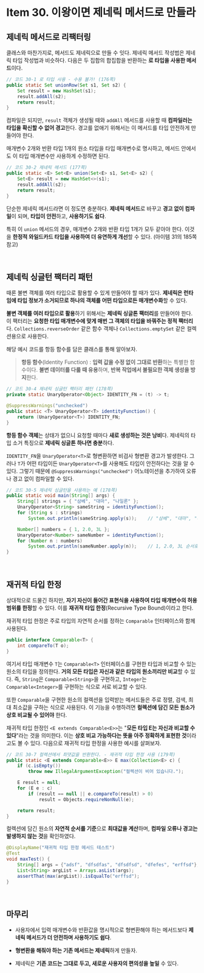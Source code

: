 # Item 30. 이왕이면 제네릭 메서드로 만들라

## 제네릭 메서드로 리팩터링

클래스와 마찬가지로, 메서드도 제네릭으로 만들 수 잇다. 제네릭 메서드 작성법은 제네릭 타입 작성법과 비슷하다. 다음은 두 집합의 합집합을 반환하는 **로 타입을 사용한 메서드**이다.

``` java
// 코드 30-1 로 타입 사용 - 수용 불가! (176쪽)
public static Set unionRow(Set s1, Set s2) {
    Set result = new HashSet(s1);
    result.addAll(s2);
    return result;
}
```

컴파일은 되지만, `result` 객체가 생성될 때와 `addAll` 메서드를 사용할 때 **컴파일러는 타입을 확신할 수 없어 경고**한다. 경고를 없애기 위해서는 이 메서드를 타입 안전하게 만들어야 한다.

매개변수 2개와 반환 타입 1개의 원소 타입을 타입 매개변수로 명시하고, 메서드 안에서도 이 타입 매개변수만 사용하게 수정하면 된다.

``` java
// 코드 30-2 제네릭 메서드 (177쪽)
public static <E> Set<E> union(Set<E> s1, Set<E> s2) {
    Set<E> result = new HashSet<>(s1);
    result.addAll(s2);
    return result;
}
```

단순한 제네릭 메서드라면 이 정도면 충분하다. **제네릭 메서드**로 바꾸고 **경고 없이 컴파일**이 되며, **타입이 안전**하고, **사용하기도 쉽다**.

특히 이 `union` 메서드의 경우, 매개변수 2개와 반환 타입 1개가 모두 같아야 한다. 이것을 **한정적 와일드카드 타입을 사용하여 더 유연하게 개선**할 수 있다. (아이템 31의 185쪽 참고)

<br>

## 제네릭 싱글턴 팩터리 패턴

때론 불변 객체를 여러 타입으로 활용할 수 있게 만들어야 할 때가 있다. **제네릭은 런타임에 타입 정보가 소거되므로 하나의 객체를 어떤 타입으로든 매개변수화**할 수 있다. 

**불변 객체를 여러 타입으로 활용**하기 위해서는 **제네릭 싱글톤 팩터리**를 만들어야 한다. 이 팩터리는 **요청한 타입 매개변수에 맞게 매번 그 객체의 타입을 바꿔주는 정적 팩터리**다. `Collections.reverseOrder` 같은 함수 객체나 `Collections.emptySet` 같은 컬렉션용으로 사용한다.

해당 예시 코드를 항등 함수를 담은 클래스를 통해 알아보자.
> **항등 함수**(Identity Function) : **입력 값을 수정 없이 그대로 반환**하는 특별한 함수이다. **불변 데이터를 다룰 때 유용**하며, **반복 작업에서 불필요한 객체 생성을 방지**한다.

``` java
// 코드 30-4 제네릭 싱글턴 팩터리 패턴 (178쪽)
private static UnaryOperator<Object> IDENTITY_FN = (t) -> t;

@SuppressWarnings("unchecked")
public static <T> UnaryOperator<T> identityFunction() {
    return (UnaryOperator<T>) IDENTITY_FN;
}
```

**항등 함수 객체**는 상태가 없으니 요청할 때마다 **새로 생성하는 것은 낭비**다. 제네릭의 타입 소거 특징으로 **제네릭 싱글톤 하나면 충분**하다.

`IDENTITY_FN`을 `UnaryOperator<T>`로 형변환하면 비검사 형변환 경고가 발생한다. 그러나 `T`가 어떤 타입이든 `UnaryOperator<T>`를 사용해도 타입이 안전하다는 것을 알 수 있다. 그렇기 때문에 `@SuppressWarnings("unchecked")` 어노테이션을 추가하여 오류나 경고 없이 컴파일할 수 있다.

``` java
// 코드 30-5 제네릭 싱글턴을 사용하는 예 (178쪽)
public static void main(String[] args) {
    String[] strings = { "삼베", "대마", "나일론" };
    UnaryOperator<String> sameString = identityFunction();
    for (String s : strings)
        System.out.println(sameString.apply(s));    // "삼베", "대마", "나일론" 순서로 출력됨

    Number[] numbers = { 1, 2.0, 3L };
    UnaryOperator<Number> sameNumber = identityFunction();
    for (Number n : numbers)
        System.out.println(sameNumber.apply(n));    // 1, 2.0, 3L 순서로 출력됨
}
```

<br>

## 재귀적 타입 한정

상대적으로 드물긴 하지만, **자기 자신이 들어간 표현식을 사용하여 타입 매개변수의 허용 범위를 한정**할 수 있다. 이를 **재귀적 타입 한정**(Recursive Type Bound)이라고 한다.

재귀적 타입 한정은 주로 타입의 자연적 순서를 정하는 `Comparable` 인터페이스와 함께 사용된다.

``` java
public interface Comparable<T> {
    int compareTo(T o);
}
```

여기서 타입 매개변수 `T`는 `Comparable<T>` 인터페이스를 구현한 타입과 비교할 수 있는 원소의 타입을 정의한다. **거의 모든 타입은 자신과 같은 타입의 원소끼리만 비교**할 수 있다. 즉, `String`은 `Comparable<String>`을 구현하고, `Integer`는 `Comparable<Integer>`를 구현하는 식으로 서로 비교할 수 있다.

또한 `Comparable`을 구현한 원소의 컬렉션을 입력받는 메서드들은 주로 정렬, 검색, 최대 최소값을 구하는 식으로 사용된다. 이 기능을 수행하려면 **컬렉션에 담긴 모든 원소가 상호 비교될 수 있어야** 한다.

재귀적 타입 한정인 `<E extends Comparable<E>>`는 "**모든 타입 E는 자신과 비교할 수 있다**"라는 것을 의미한다. 이는 **상호 비교 가능하다는 뜻을 아주 정확하게 표현한 것**이라고도 볼 수 있다. 다음으로 재귀적 타입 한정을 사용한 예시를 살펴보자.

``` java
// 코드 30-7 컬렉션에서 최댓값을 반환한다. - 재귀적 타입 한정 사용 (179쪽)
public static <E extends Comparable<E>> E max(Collection<E> c) {
    if (c.isEmpty())
        throw new IllegalArgumentException("컬렉션이 비어 있습니다.");

    E result = null;
    for (E e : c)
        if (result == null || e.compareTo(result) > 0)
            result = Objects.requireNonNull(e);

    return result;
}
```

컬렉션에 담긴 원소의 **자연적 순서를 기준**으로 **최대값을 계산**하며, **컴파일 오류나 경고는 발생하지 않는 것**을 확인하였다.

``` java
@DisplayName("재귀적 타입 한정 메서드 테스트")
@Test
void maxTest() {
    String[] args = {"adsf", "dfsdfas", "dfsdfsd", "dfefes", "erffsd"};
    List<String> argList = Arrays.asList(args);
    assertThat(max(argList)).isEqualTo("erffsd");
}
```

<br>

## 마무리

- 사용자에서 입력 매개변수와 반환값을 명시적으로 형변환해야 하는 메서드보다 **제네릭 메서드가 더 안전하며 사용하기도 쉽다**.

- **형변환을 해줘야 하는 기존 메서드는 제네릭**하게 만들자.

- 제네릭은 **기존 코드는 그대로 두고, 새로운 사용자의 편의성을 높일** 수 있다.
